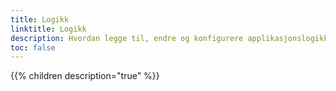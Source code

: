 ```yaml
---
title: Logikk
linktitle: Logikk
description: Hvordan legge til, endre og konfigurere applikasjonslogikk som validering, kalkulering og dynamikk.
toc: false
---
```



{{% children description="true" %}}
